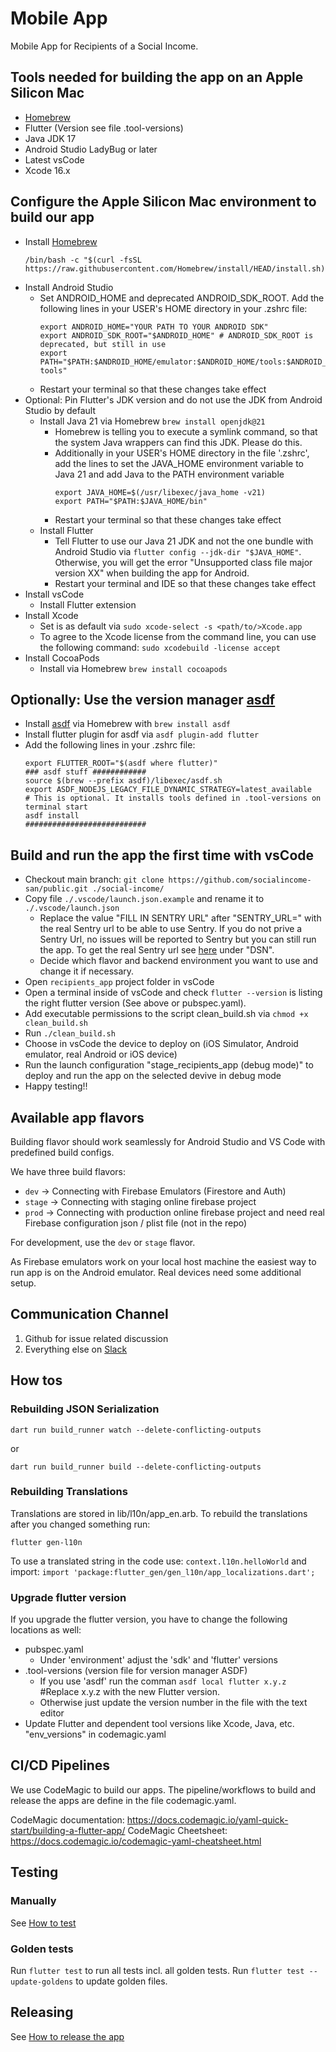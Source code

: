 # Mobile App

Mobile App for Recipients of a Social Income.

## Tools needed for building the app on an Apple Silicon Mac

- [Homebrew](https://brew.sh/de/)
- Flutter (Version see file .tool-versions)
- Java JDK 17
- Android Studio LadyBug or later
- Latest vsCode
- Xcode 16.x

## Configure the Apple Silicon Mac environment to build our app

- Install [Homebrew](https://brew.sh/de/)
  ```shell
  /bin/bash -c "$(curl -fsSL https://raw.githubusercontent.com/Homebrew/install/HEAD/install.sh)"
  ```
- Install Android Studio
  - Set ANDROID_HOME and deprecated ANDROID_SDK_ROOT. Add the following
    lines in your USER's HOME directory in your .zshrc file:
    ```shell
    export ANDROID_HOME="YOUR PATH TO YOUR ANDROID SDK"
    export ANDROID_SDK_ROOT="$ANDROID_HOME" # ANDROID_SDK_ROOT is deprecated, but still in use
    export PATH="$PATH:$ANDROID_HOME/emulator:$ANDROID_HOME/tools:$ANDROID_HOME/tools/bin:$ANDROID_HOME/platform-tools"
    ```
  - Restart your terminal so that these changes take effect
- Optional: Pin Flutter's JDK version and do not use the JDK from
  Android Studio by default
  - Install Java 21 via Homebrew `brew install openjdk@21`
    - Homebrew is telling you to execute a symlink command, so that the
      system Java wrappers can find this JDK. Please do this.
    - Additionally in your USER's HOME directory in the file '.zshrc',
      add the lines to set the JAVA_HOME environment variable to Java 21
      and add Java to the PATH environment variable
      ```shell
      export JAVA_HOME=$(/usr/libexec/java_home -v21)
      export PATH="$PATH:$JAVA_HOME/bin"
      ```
    - Restart your terminal so that these changes take effect
  - Install Flutter
    - Tell Flutter to use our Java 21 JDK and not the one bundle with
      Android Studio via `flutter config --jdk-dir "$JAVA_HOME"`.
      Otherwise, you will get the error "Unsupported class file major
      version XX" when building the app for Android.
    - Restart your terminal and IDE so that these changes take effect
- Install vsCode
  - Install Flutter extension
- Install Xcode
  - Set is as default via `sudo xcode-select -s <path/to/>Xcode.app`
  - To agree to the Xcode license from the command line, you can use the
    following command: `sudo xcodebuild -license accept`
- Install CocoaPods
  - Install via Homebrew `brew install cocoapods`

## Optionally: Use the version manager [asdf](https://asdf-vm.com/)

- Install [asdf](https://asdf-vm.com/) via Homebrew with
  `brew install asdf`
- Install flutter plugin for asdf via `asdf plugin-add flutter`
- Add the following lines in your .zshrc file:
  ```shell
  export FLUTTER_ROOT="$(asdf where flutter)"
  ### asdf stuff ############
  source $(brew --prefix asdf)/libexec/asdf.sh
  export ASDF_NODEJS_LEGACY_FILE_DYNAMIC_STRATEGY=latest_available
  # This is optional. It installs tools defined in .tool-versions on terminal start
  asdf install
  ###########################
  ```

## Build and run the app the first time with vsCode

- Checkout main branch:
  `git clone https://github.com/socialincome-san/public.git ./social-income/`
- Copy file `./.vscode/launch.json.example` and rename it to
  `./.vscode/launch.json`
  - Replace the value "FILL IN SENTRY URL" after "SENTRY_URL=" with the
    real Sentry url to be able to use Sentry. If you do not prive a
    Sentry Url, no issues will be reported to Sentry but you can still
    run the app. To get the real Sentry url see
    [here](https://social-income.sentry.io/settings/projects/si-mobileapp/keys/)
    under "DSN".
  - Decide which flavor and backend environment you want to use and
    change it if necessary.
- Open `recipients_app` project folder in vsCode
- Open a terminal inside of vsCode and check `flutter --version` is
  listing the right flutter version (See above or pubspec.yaml).
- Add executable permissions to the script clean_build.sh via
  `chmod +x clean_build.sh`
- Run `./clean_build.sh`
- Choose in vsCode the device to deploy on (iOS Simulator, Android
  emulator, real Android or iOS device)
- Run the launch configuration "stage_recipients_app (debug mode)" to
  deploy and run the app on the selected devive in debug mode
- Happy testing!!

## Available app flavors

Building flavor should work seamlessly for Android Studio and VS Code
with predefined build configs.

We have three build flavors:

- `dev` -> Connecting with Firebase Emulators (Firestore and Auth)
- `stage` -> Connecting with staging online firebase project
- `prod` -> Connecting with production online firebase project and need
  real Firebase configuration json / plist file (not in the repo)

For development, use the `dev` or `stage` flavor.

As Firebase emulators work on your local host machine the easiest way to
run app is on the Android emulator. Real devices need some additional
setup.

## Communication Channel

1. Github for issue related discussion
2. Everything else on [Slack](https://social-income.slack.com/home)

## How tos

### Rebuilding JSON Serialization

```
dart run build_runner watch --delete-conflicting-outputs
```

or

```
dart run build_runner build --delete-conflicting-outputs
```

### Rebuilding Translations

Translations are stored in lib/l10n/app_en.arb. To rebuild the
translations after you changed something run:

```
flutter gen-l10n
```

To use a translated string in the code use: `context.l10n.helloWorld`
and import:
`import 'package:flutter_gen/gen_l10n/app_localizations.dart';`

### Upgrade flutter version

If you upgrade the flutter version, you have to change the following
locations as well:

- pubspec.yaml
  - Under 'environment' adjust the 'sdk' and 'flutter' versions
- .tool-versions (version file for version manager ASDF)
  - If you use 'asdf' run the comman `asdf local flutter x.y.z` #Replace
    x.y.z with the new Flutter version.
  - Otherwise just update the version number in the file with the text
    editor
- Update Flutter and dependent tool versions like Xcode, Java, etc.
  "env_versions" in codemagic.yaml

## CI/CD Pipelines

We use CodeMagic to build our apps. The pipeline/workflows to build and
release the apps are define in the file codemagic.yaml.

CodeMagic documentation:
https://docs.codemagic.io/yaml-quick-start/building-a-flutter-app/
CodeMagic Cheetsheet:
https://docs.codemagic.io/codemagic-yaml-cheatsheet.html

## Testing

### Manually

See [How to test](./docu/app_testing_guides/how_to_test.md)

### Golden tests

Run `flutter test` to run all tests incl. all golden tests.
Run `flutter test --update-goldens` to update golden files.

## Releasing

See [How to release the app](./docu/app_release_guides/releasing.md)
